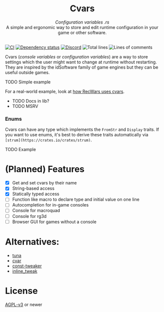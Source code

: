 <div align="center">
    <h1>Cvars</h1>
    <i>Configuration variables .rs</i>
    <br />
    A simple and ergonomic way to store and edit runtime configuration in your game or other software.
</div>
<br />

[![CI](https://github.com/martin-t/cvars/workflows/CI/badge.svg)](https://github.com/martin-t/cvars/actions)
[![Dependency status](https://deps.rs/repo/github/martin-t/cvars/status.svg)](https://deps.rs/repo/github/martin-t/cvars)
[![Discord](https://img.shields.io/discord/770013530593689620?label=discord)](https://discord.gg/9BQVVgV)
![Total lines](https://tokei.rs/b1/github/martin-t/cvars)
![Lines of comments](https://tokei.rs/b1/github/martin-t/cvars?category=comments)

Cvars (*console variables* or *configuration variables*) are a way to store settings which the user might want to change at runtime without restarting. They are inspired by the idSoftware family of game engines but they can be useful outside games.

TODO Simple example

For a real-world example, look at [how RecWars uses cvars](https://github.com/martin-t/rec-wars/blob/master/src/cvars.rs).

- TODO Docs in lib?
- TODO MSRV

### Enums

Cvars can have any type which implements the `FromStr` and `Display` traits. If you want to use enums, it's best to derive these traits automatically via `[strum](https://crates.io/crates/strum)`.

TODO Example

# (Planned) Features

- [x] Get and set cvars by their name
- [x] String-based access
- [x] Statically typed access
- [ ] Function like macro to declare type and initial value on one line
- [ ] Autocompletion for in-game consoles
- [ ] Console for macroquad
- [ ] Console for rg3d
- [ ] Browser GUI for games without a console

# Alternatives:

- [tuna](https://crates.io/crates/tuna)
- [cvar](https://crates.io/crates/cvar)
- [const-tweaker](https://crates.io/crates/const-tweaker)
- [inline_tweak](https://crates.io/crates/inline_tweak)

# License

[AGPL-v3](LICENSE) or newer
